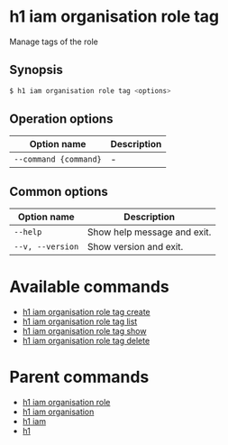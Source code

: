 
# h1 iam organisation role tag

Manage tags of the role

## Synopsis

```bash
$ h1 iam organisation role tag <options>
```

## Operation options

| Option name               | Description |
| ------------------------- | ----------- |
| ```--command {command}``` | -           |

## Common options

| Option name          | Description                 |
| -------------------- | --------------------------- |
| ```--help```         | Show help message and exit. |
| ```--v, --version``` | Show version and exit.      |

# Available commands

* [h1 iam organisation role tag create](./create/README.md)
* [h1 iam organisation role tag list](./list/README.md)
* [h1 iam organisation role tag show](./show/README.md)
* [h1 iam organisation role tag delete](./delete/README.md)

# Parent commands

* [h1 iam organisation role](./../README.md)
* [h1 iam organisation](./../../README.md)
* [h1 iam](./../../../README.md)
* [h1](./../../../../README.md)
